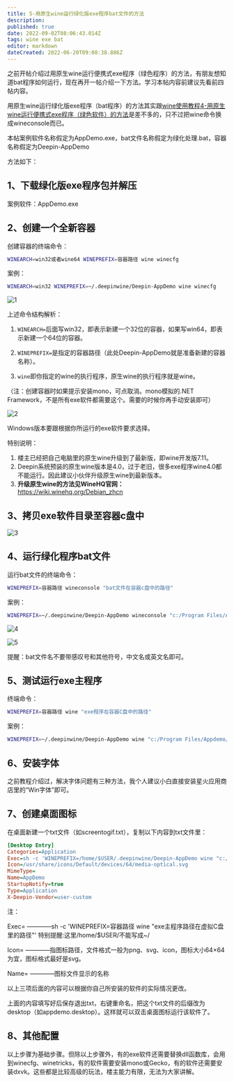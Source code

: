 ```yaml
---
title: 5-用原生wine运行绿化版exe程序bat文件的方法
description: 
published: true
date: 2022-09-02T08:06:43.014Z
tags: wine exe bat
editor: markdown
dateCreated: 2022-06-20T09:08:38.886Z
---
```


之前开帖介绍过用原生wine运行便携式exe程序（绿色程序）的方法，有朋友想知道bat程序如何运行，现在再开一帖介绍一下方法。学习本帖内容前建议先看前四帖内容。

用原生wine运行绿化版exe程序（bat程序）的方法其实跟[wine使用教程4-用原生wine运行便携式exe程序（绿色软件）的方法](/zh/常见问题FAQ/Wine/用原生wine运行便携式exe程序绿色软件的方法)是差不多的，只不过把wine命令换成wineconsole而已。

本帖案例软件名称假定为AppDemo.exe，bat文件名称假定为绿化处理.bat，容器名称假定为Deepin-AppDemo

方法如下：

## 1、下载绿化版exe程序包并解压

案例软件：AppDemo.exe

## 2、创建一个全新容器

创建容器的终端命令：

```bash
WINEARCH=win32或者wine64 WINEPREFIX=容器路径 wine winecfg
```

案例：

```bash
WINEARCH=win32 WINEPREFIX=~/.deepinwine/Deepin-AppDemo wine winecfg
```

![1](https://storage.deepin.org/thread/202206182309357346_%E6%88%AA%E5%9B%BE_%E9%80%89%E6%8B%A9%E5%8C%BA%E5%9F%9F_20220618230913.png)

上述命令结构解析：

1. `WINEARCH=`后面写win32，即表示新建一个32位的容器，如果写win64，即表示新建一个64位的容器。

2. `WINEPREFIX=`是指定的容器路径（此处Deepin-AppDemo就是准备新建的容器名称）。

3. `wine`即你指定的wine的执行程序，原生wine的执行程序就是wine。

（注：创建容器时如果提示安装mono，可点取消。mono模拟的.NET Framework，不是所有exe软件都需要这个。需要的时候你再手动安装即可）

![2](https://storage.deepin.org/thread/20220618180422989_%E6%88%AA%E5%9B%BE_winecfg.exe_20220618180331.png)

Windows版本要跟根据你所运行的exe软件要求选择。

特别说明：

1. 楼主已经把自己电脑里的原生wine升级到了最新版，即wine开发版7.11。
2. Deepin系统预装的原生wine版本是4.0，过于老旧，很多exe程序wine4.0都不能运行。因此建议小伙伴升级原生wine到最新版本。
3. **升级原生wine的方法见WineHQ官网：** https://wiki.winehq.org/Debian_zhcn

## 3、拷贝exe软件目录至容器c盘中

![3](https://storage.deepin.org/thread/202206182259184633_%E6%88%AA%E5%9B%BE_%E9%80%89%E6%8B%A9%E5%8C%BA%E5%9F%9F_20220618225904.png)

## 4、运行绿化程序bat文件

运行bat文件的终端命令：

```bash
WINEPREFIX=容器路径 wineconsole "bat文件在容器c盘中的路径"
```

案例：

```bash
WINEPREFIX=~/.deepinwine/Deepin-AppDemo wineconsole "c:/Program Files/AppDemo/绿化处理.bat"
```

![4](https://storage.deepin.org/thread/202206182259184633_%E6%88%AA%E5%9B%BE_%E9%80%89%E6%8B%A9%E5%8C%BA%E5%9F%9F_20220618225904.png)

![5](https://storage.deepin.org/thread/202206182311319243_%E6%88%AA%E5%9B%BE_%E9%80%89%E6%8B%A9%E5%8C%BA%E5%9F%9F_20220618231105.png)

提醒：bat文件名不要带感叹号和其他符号，中文名或英文名即可。

## 5、测试运行exe主程序

终端命令：

```bash
WINEPREFIX=容器路径 wine "exe程序在容器C盘中的路径"
```

案例：

```bash
WINEPREFIX=~/.deepinwine/Deepin-AppDemo wine "c:/Program Files/Appdemo/AppDemo.exe"
```

## 6、安装字体

之前教程介绍过，解决字体问题有三种方法，我个人建议小白直接安装星火应用商店里的“Win字体”即可。

## 7、创建桌面图标

在桌面新建一个txt文件（如screentogif.txt），复制以下内容到txt文件里：

```ini
[Desktop Entry]
Categories=Application
Exec=sh -c 'WINEPREFIX=/home/$USER/.deepinwine/Deepin-AppDemo wine "c:/Program Files/AppDemo/AppDemo.exe"'
Icon=/usr/share/icons/Default/devices/64/media-optical.svg
MimeType=
Name=AppDemo
StartupNotify=true
Type=Application
X-Deepin-Vendor=user-custom
```

注：

Exec= ————sh -c 'WINEPREFIX=容器路径 wine "exe主程序路径在虚拟C盘里的路径"' 特别提醒:这里/home/$USER/不能写成~/

Icon= ————指图标路径，文件格式一般为png、svg、icon，图标大小64×64为宜，图标格式最好是svg。

Name= ————图标文件显示的名称

以上三项后面的内容可以根据你自己所安装的软件的实际情况更改。

上面的内容填写好后保存退出txt，右键重命名，把这个txt文件的后缀改为desktop（如appdemo.desktop）。这样就可以双击桌面图标运行该软件了。

## 8、其他配置

以上步骤为基础步骤。但除以上步骤外，有的exe软件还需要替换dll函数库，会用到winecfg、winetricks，有的软件需要安装mono或Gecko，有的软件还需要安装dxvk。这些都是比较高级的玩法，楼主能力有限，无法为大家讲解。

